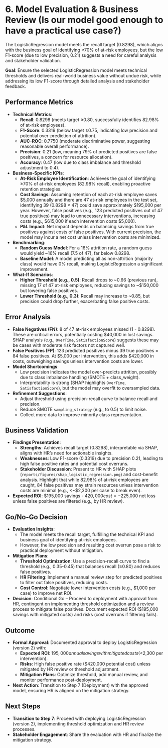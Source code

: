 # 6. Model Evaluation & Business Review (Is our model good enough to have a practical use case?)

The LogisticRegression model meets the recall target (0.8298), which aligns with the business goal of identifying ≥70% of at-risk employees, but the low F1-score (due to low precision, 0.21) suggests a need for careful analysis and stakeholder validation.

**Goal**: Ensure the selected LogisticRegression model meets technical thresholds and delivers real-world business value without undue risk, while addressing its low F1-score through detailed analysis and stakeholder feedback. 

## Performance Metrics
- **Technical Metrics**:
    - **Recall**: 0.8298 (meets target ≥0.80, successfully identifies 82.98% of at-risk employees).
    - **F1-Score**: 0.3319 (below target ≥0.75, indicating low precision and potential over-prediction of attrition).
    - **AUC-ROC**: 0.7750 (moderate discriminative power, suggesting reasonable overall performance).
    - **Precision**: 0.21 (low, meaning 79% of predicted positives are false positives, a concern for resource allocation).
    - **Accuracy**: 0.47 (low due to class imbalance and threshold adjustment to 0.4).
- **Business-Specific KPIs**:
    - **At-Risk Employee Identification**: Achieves the goal of identifying ≥70% of at-risk employees (82.98% recall), enabling proactive retention strategies.
    - **Cost Savings**: Assuming retention of each at-risk employee saves $5,000 annually and there are 47 at-risk employees in the test set, identifying 39 (0.8298 × 47) could save approximately $195,000 per year. However, false positives (e.g., 123 predicted positives out of 47 true positives) may lead to unnecessary interventions, increasing costs (e.g., $615,000 if each intervention costs $5,000).
    - **P&L Impact**: Net impact depends on balancing savings from true positives against costs of false positives. With current precision, the model may incur a net cost unless intervention costs are minimized.
- **Benchmarking**:
    - **Random Guess Model**: For a 16% attrition rate, a random guess would yield ~16% recall (7.5 of 47), far below 0.8298.
    - **Baseline Model**: A model predicting all as non-attrition (majority class) would have 0% recall, making LogisticRegression a significant improvement.
- **What-If Scenarios**:
    - **Higher Threshold (e.g., 0.5)**: Recall drops to ~0.66 (previous run), missing 17 of 47 at-risk employees, reducing savings to ~$150,000 but lowering false positives.
    - **Lower Threshold (e.g., 0.3)**: Recall may increase to ~0.85, but precision could drop further, exacerbating false positive costs.

## Error Analysis
- **False Negatives (FN)**: 8 of 47 at-risk employees missed (1 - 0.8298). These are critical errors, potentially costing $40,000 in lost savings. SHAP analysis (e.g., `OverTime`, `SatisfactionScore`) suggests these may be cases with moderate risk factors not captured well.
- **False Positives (FP)**: 123 predicted positives minus 39 true positives = 84 false positives. At $5,000 per intervention, this adds $420,000 in costs, outweighing savings unless intervention costs are lower.
- **Model Shortcomings**:
    - Low precision indicates the model over-predicts attrition, possibly due to class imbalance handling (SMOTE + class_weight).
    - Interpretability is strong (SHAP highlights `OverTime`, `SatisfactionScore`), but the model may overfit to oversampled data.
- **Refinement Suggestions**:
    - Adjust threshold using precision-recall curve to balance recall and precision.
    - Reduce SMOTE `sampling_strategy` (e.g., to 0.5) to limit noise.
    - Collect more data to improve minority class representation.

## Business Validation
- **Findings Presentation**:
    - **Strengths**: Achieves recall target (0.8298), interpretable via SHAP, aligns with HR’s need for actionable insights.
    - **Weaknesses**: Low F1-score (0.3319) due to precision 0.21, leading to high false positive rates and potential cost overruns.
    - **Stakeholder Discussion**: Present to HR with SHAP plots (`reports/figures/shap_logistic_regression.png`) and cost-benefit analysis. Highlight that while 82.98% of at-risk employees are caught, 84 false positives may strain resources unless intervention costs are minimal (e.g., <~$2,300 per case to break even).
- **Expected ROI**: $195,000 savings - $420,000 cost = -$225,000 net loss unless false positives are filtered (e.g., by HR review).

## Go/No-Go Decision
- **Evaluation Insights**:
    - The model meets the recall target, fulfilling the technical KPI and business goal of identifying at-risk employees.
    - However, the low precision and resulting cost overrun pose a risk to practical deployment without mitigation.
- **Mitigation Plans**:
    - **Threshold Optimization**: Use a precision-recall curve to find a threshold (e.g., 0.35-0.45) that balances recall (≥0.80) and reduces false positives.
    - **HR Filtering**: Implement a manual review step for predicted positives to filter out false positives, reducing costs.
    - **Cost Control**: Negotiate lower intervention costs (e.g., $1,000 per case) to improve net ROI.
- **Decision**: Conditional Go – Proceed to deployment with approval from HR, contingent on implementing threshold optimization and a review process to mitigate false positives. Document expected ROI ($195,000 savings with mitigated costs) and risks (cost overruns if filtering fails).

## Outcome
- **Formal Approval**: Documented approval to deploy LogisticRegression (version 2) with:
    - **Expected ROI**: $195,000 annual savings with mitigated costs (<$2,300 per intervention).
    - **Risks**: High false positive rate ($420,000 potential cost) unless mitigated by HR review or threshold adjustment.
    - **Mitigation Plans**: Optimize threshold, add manual review, and monitor performance post-deployment.
- **Next Action**: Transition to Step 7 (Deployment) with the approved model, ensuring HR is aligned on the mitigation strategy.

## Next Steps
- **Transition to Step 7**: Proceed with deploying LogisticRegression (version 2), implementing threshold optimization and HR review processes.
- **Stakeholder Engagement**: Share the evaluation with HR and finalize the mitigation strategy.